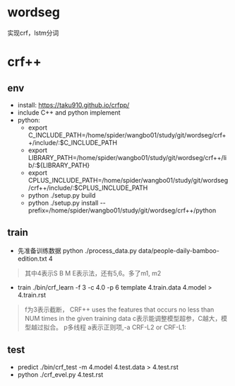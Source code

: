 # wordseg
实现crf，lstm分词

# crf++
## env
* install: https://taku910.github.io/crfpp/
* include C++ and python implement
* python: 
    * export C_INCLUDE_PATH=/home/spider/wangbo01/study/git/wordseg/crf++/include/:$C_INCLUDE_PATH
    * export LIBRARY_PATH=/home/spider/wangbo01/study/git/wordseg/crf++/lib/:${LIBRARY_PATH}
    * export CPLUS_INCLUDE_PATH=/home/spider/wangbo01/study/git/wordseg/crf++/include/:$CPLUS_INCLUDE_PATH
    * python ./setup.py build
    * python ./setup.py  install --prefix=/home/spider/wangbo01/study/git/wordseg/crf++/python

## train
* 先准备训练数据 python ./process_data.py data/people-daily-bamboo-edition.txt 4
> 其中4表示S B M E表示法，还有5,6。多了m1, m2
* train  ./bin/crf_learn -f 3 -c 4.0 -p 6 template 4.train.data 4.model > 4.train.rst  
> f为3表示截断， CRF++ uses the features that occurs no less than NUM times in the given training data
> c表示能调整模型超参，C越大，模型越过拟合。
> p多线程
> a表示正则项,-a CRF-L2 or CRF-L1:
## test
* predict ./bin/crf_test -m 4.model 4.test.data > 4.test.rst  
* python ./crf_evel.py 4.test.rst 



